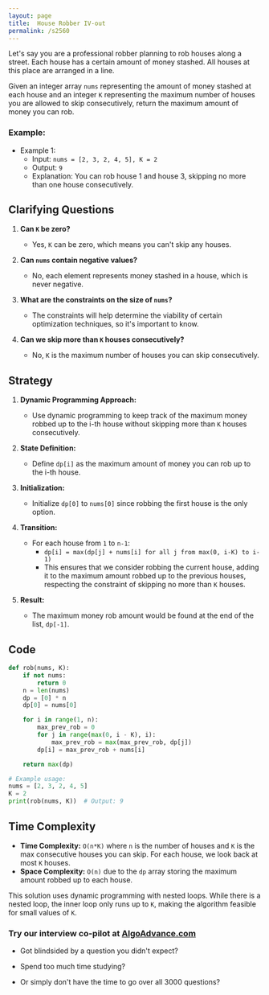 ```yaml
---
layout: page
title:  House Robber IV-out
permalink: /s2560
---
```


Let's say you are a professional robber planning to rob houses along a street. Each house has a certain amount of money stashed. All houses at this place are arranged in a line. 

Given an integer array `nums` representing the amount of money stashed at each house and an integer `K` representing the maximum number of houses you are allowed to skip consecutively, return the maximum amount of money you can rob.

### Example:

- Example 1:
    - Input: `nums = [2, 3, 2, 4, 5], K = 2`
    - Output: `9`
    - Explanation: You can rob house 1 and house 3, skipping no more than one house consecutively.

## Clarifying Questions

1. **Can `K` be zero?**
   - Yes, `K` can be zero, which means you can't skip any houses.
   
2. **Can `nums` contain negative values?**
   - No, each element represents money stashed in a house, which is never negative.
   
3. **What are the constraints on the size of `nums`?**
   - The constraints will help determine the viability of certain optimization techniques, so it's important to know.
   
4. **Can we skip more than `K` houses consecutively?**
   - No, `K` is the maximum number of houses you can skip consecutively.

## Strategy

1. **Dynamic Programming Approach:**
    - Use dynamic programming to keep track of the maximum money robbed up to the i-th house without skipping more than `K` houses consecutively.
    
2. **State Definition:** 
    - Define `dp[i]` as the maximum amount of money you can rob up to the i-th house.

3. **Initialization:**
    - Initialize `dp[0]` to `nums[0]` since robbing the first house is the only option.

4. **Transition:**
    - For each house from `1` to `n-1`:
        - `dp[i] = max(dp[j] + nums[i] for all j from max(0, i-K) to i-1)`
        - This ensures that we consider robbing the current house, adding it to the maximum amount robbed up to the previous houses, respecting the constraint of skipping no more than `K` houses.

5. **Result:**
    - The maximum money rob amount would be found at the end of the list, `dp[-1]`.

## Code

```python
def rob(nums, K):
    if not nums:
        return 0
    n = len(nums)
    dp = [0] * n
    dp[0] = nums[0]

    for i in range(1, n):
        max_prev_rob = 0
        for j in range(max(0, i - K), i):
            max_prev_rob = max(max_prev_rob, dp[j])
        dp[i] = max_prev_rob + nums[i]

    return max(dp)

# Example usage:
nums = [2, 3, 2, 4, 5]
K = 2
print(rob(nums, K))  # Output: 9
```

## Time Complexity

- **Time Complexity:** `O(n*K)` where `n` is the number of houses and `K` is the max consecutive houses you can skip. For each house, we look back at most `K` houses.
- **Space Complexity:** `O(n)` due to the `dp` array storing the maximum amount robbed up to each house.

This solution uses dynamic programming with nested loops. While there is a nested loop, the inner loop only runs up to `K`, making the algorithm feasible for small values of `K`.


### Try our interview co-pilot at [AlgoAdvance.com](https://algoAdvance.com)

- Got blindsided by a question you didn't expect?

- Spend too much time studying?

- Or simply don't have the time to go over all 3000 questions?

